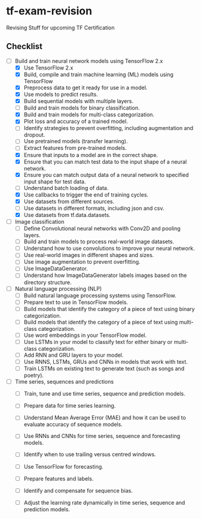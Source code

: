 # tf-exam-revision
Revising Stuff for upcoming TF Certification

## Checklist

- [ ] Build and train neural network models using TensorFlow 2.x
    - [x]  Use TensorFlow 2.x
    - [x]  Build, compile and train machine learning (ML) models using TensorFlow
    - [x] Preprocess data to get it ready for use in a model.
    - [x] Use models to predict results.
    - [x] Build sequential models with multiple layers.
    - [ ] Build and train models for binary classification.
    - [x] Build and train models for multi-class categorization.
    - [x] Plot loss and accuracy of a trained model.
    - [ ] Identify strategies to prevent overfitting, including augmentation and dropout.
    - [ ] Use pretrained models (transfer learning).
    - [ ] Extract features from pre-trained models.
    - [x] Ensure that inputs to a model are in the correct shape.
    - [x] Ensure that you can match test data to the input shape of a neural network.
    - [x] Ensure you can match output data of a neural network to specified input shape for test data.
    - [ ] Understand batch loading of data.
    - [x] Use callbacks to trigger the end of training cycles.
    - [x] Use datasets from different sources.
    - [ ] Use datasets in different formats, including json and csv.
    - [x] Use datasets from tf.data.datasets.
- [ ] Image classification
    - [ ] Define Convolutional neural networks with Conv2D and pooling layers.
    - [ ] Build and train models to process real-world image datasets.
    - [ ] Understand how to use convolutions to improve your neural network.
    - [ ] Use real-world images in different shapes and sizes.
    - [ ] Use image augmentation to prevent overfitting.
    - [ ] Use ImageDataGenerator.
    - [ ] Understand how ImageDataGenerator labels images based on the directory structure.
- [ ] Natural language processing (NLP)
    - [ ] Build natural language processing systems using TensorFlow.
    - [ ] Prepare text to use in TensorFlow models.
    - [ ] Build models that identify the category of a piece of text using binary categorization.
    - [ ] Build models that identify the category of a piece of text using multi-class categorization.
    - [ ] Use word embeddings in your TensorFlow model.
    - [ ] Use LSTMs in your model to classify text for either binary or multi-class categorization.
    - [ ] Add RNN and GRU layers to your model.
    - [ ] Use RNNS, LSTMs, GRUs and CNNs in models that work with text.
    - [ ] Train LSTMs on existing text to generate text (such as songs and poetry).
- [ ] Time series, sequences and predictions
    - [ ] Train, tune and use time series, sequence and prediction models.
    - [ ] Prepare data for time series learning.
    - [ ] Understand Mean Average Error (MAE) and how it can be used to evaluate accuracy of sequence models.
    - [ ] Use RNNs and CNNs for time series, sequence and forecasting models.
    - [ ] Identify when to use trailing versus centred windows.
    - [ ] Use TensorFlow for forecasting.
    - [ ] Prepare features and labels.
    - [ ] Identify and compensate for sequence bias.
    - [ ] Adjust the learning rate dynamically in time series, sequence and prediction models.

 



















